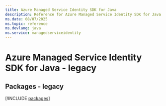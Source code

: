 ```yaml
---
title: Azure Managed Service Identity SDK for Java
description: Reference for Azure Managed Service Identity SDK for Java
ms.date: 08/07/2025
ms.topic: reference
ms.devlang: java
ms.service: managedserviceidentity
---
```

# Azure Managed Service Identity SDK for Java - legacy
## Packages - legacy
[!INCLUDE [packages](managed-service-identity-index.md)]